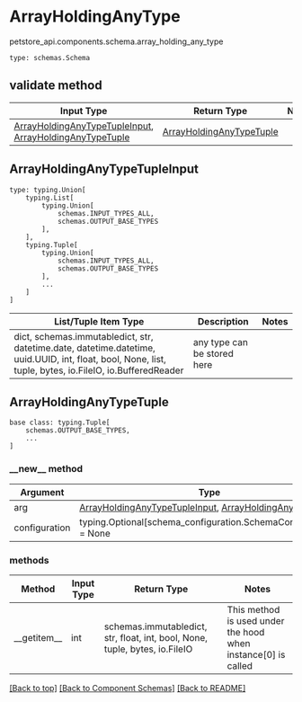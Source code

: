 # ArrayHoldingAnyType
petstore_api.components.schema.array_holding_any_type
```
type: schemas.Schema
```

## validate method
Input Type | Return Type | Notes
------------ | ------------- | -------------
[ArrayHoldingAnyTypeTupleInput](#arrayholdinganytypetupleinput), [ArrayHoldingAnyTypeTuple](#arrayholdinganytypetuple) | [ArrayHoldingAnyTypeTuple](#arrayholdinganytypetuple) |

## ArrayHoldingAnyTypeTupleInput
```
type: typing.Union[
    typing.List[
        typing.Union[
            schemas.INPUT_TYPES_ALL,
            schemas.OUTPUT_BASE_TYPES
        ],
    ],
    typing.Tuple[
        typing.Union[
            schemas.INPUT_TYPES_ALL,
            schemas.OUTPUT_BASE_TYPES
        ],
        ...
    ]
]
```
List/Tuple Item Type | Description | Notes
-------------------- | ------------- | -------------
dict, schemas.immutabledict, str, datetime.date, datetime.datetime, uuid.UUID, int, float, bool, None, list, tuple, bytes, io.FileIO, io.BufferedReader | any type can be stored here |

## ArrayHoldingAnyTypeTuple
```
base class: typing.Tuple[
    schemas.OUTPUT_BASE_TYPES,
    ...
]
```
### &lowbar;&lowbar;new&lowbar;&lowbar; method
Argument | Type
-------- | ------
arg      | [ArrayHoldingAnyTypeTupleInput](#arrayholdinganytypetupleinput), [ArrayHoldingAnyTypeTuple](#arrayholdinganytypetuple)
configuration | typing.Optional[schema_configuration.SchemaConfiguration] = None

### methods
Method | Input Type | Return Type | Notes
------ | ---------- | ----------- | ------
&lowbar;&lowbar;getitem&lowbar;&lowbar; | int | schemas.immutabledict, str, float, int, bool, None, tuple, bytes, io.FileIO | This method is used under the hood when instance[0] is called

[[Back to top]](#top) [[Back to Component Schemas]](../../../README.md#Component-Schemas) [[Back to README]](../../../README.md)
